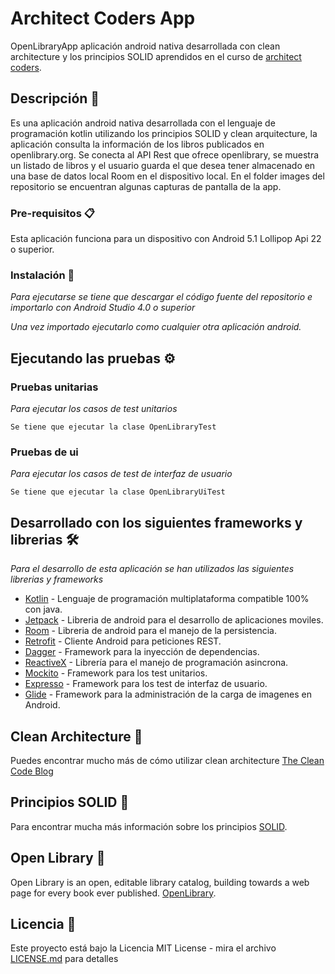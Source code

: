 # Architect Coders App

OpenLibraryApp aplicación android nativa desarrollada con clean architecture y los principios SOLID aprendidos en el curso de [architect coders](https://architectcoders.com/training-ac-apuntate/?utm_campaign=AC-PRE-PRE&utm_source=Home&utm_medium=organic&utm_term=OPT-Global&utm_content=Generalista).


## Descripción 🚀

Es una aplicación android nativa desarrollada con el lenguaje de programación kotlin utilizando los principios SOLID y clean arquitecture, la aplicación consulta la información de los libros publicados en openlibrary.org. Se conecta al API Rest que ofrece openlibrary, se muestra un listado de libros y el usuario guarda el que desea tener almacenado en una base de datos local Room en el dispositivo local. En el folder images del repositorio se encuentran algunas capturas de pantalla de la app.


### Pre-requisitos 📋

Esta aplicación funciona para un dispositivo con Android 5.1 Lollipop Api 22 o superior.

### Instalación 🔧

_Para ejecutarse se tiene que descargar el código fuente del repositorio e importarlo con Android Studio 4.0 o superior_

_Una vez importado ejecutarlo como cualquier otra aplicación android._

## Ejecutando las pruebas ⚙️

### Pruebas unitarias
_Para ejecutar los casos de test unitarios_

```
Se tiene que ejecutar la clase OpenLibraryTest
```
### Pruebas de ui

_Para ejecutar los casos de test de interfaz de usuario_

```
Se tiene que ejecutar la clase OpenLibraryUiTest
```

## Desarrollado con los siguientes frameworks y librerias 🛠️

_Para el desarrollo de esta aplicación se han utilizados las siguientes librerias y frameworks_

* [Kotlin](https://kotlinlang.org/) - Lenguaje de programación multiplataforma compatible 100% con java.
* [Jetpack](https://developer.android.com/jetpack/?gclid=Cj0KCQjw2or8BRCNARIsAC_ppyZpVHLOGFt37f_cq24xTnROdOtzb8Nj8EO0KgyYoYYfmv6hDVUNfXgaAqPLEALw_wcB&gclsrc=aw.ds) - Libreria de android para el desarrollo de aplicaciones moviles.
* [Room](https://developer.android.com/topic/libraries/architecture/room?gclid=Cj0KCQjw2or8BRCNARIsAC_ppya2j7v8xNfdvbY-mR2Sj8I8FyWxdj-qdhLSSJdltjXhqirDYj4kEaAaAgy4EALw_wcB&gclsrc=aw.ds) - Libreria de android para el manejo de la persistencia.
* [Retrofit](https://square.github.io/retrofit/) - Cliente Android para peticiones REST.
* [Dagger](https://dagger.dev/) - Framework para la inyección de dependencias.
* [ReactiveX](https://dagger.dev/) - Librería para el manejo de programación asincrona.
* [Mockito](https://site.mockito.org/) - Framework para los test unitarios.
* [Expresso](https://developer.android.com/training/testing/espresso) - Framework para los test de interfaz de usuario.
* [Glide](https://github.com/bumptech/glide) - Framework para la administración de la carga de imagenes en Android.

## Clean Architecture 📖

Puedes encontrar mucho más de cómo utilizar clean architecture [The Clean Code Blog](https://blog.cleancoder.com/uncle-bob/2012/08/13/the-clean-architecture.html)

## Principios SOLID 📌

Para encontrar mucha más información sobre los principios [SOLID](https://es.wikipedia.org/wiki/SOLID).

## Open Library 📖

Open Library is an open, editable library catalog, building towards a web page for every book ever published. [OpenLibrary](https://openlibrary.org/).

## Licencia 📄

Este proyecto está bajo la Licencia MIT License - mira el archivo [LICENSE.md](LICENSE) para detalles

